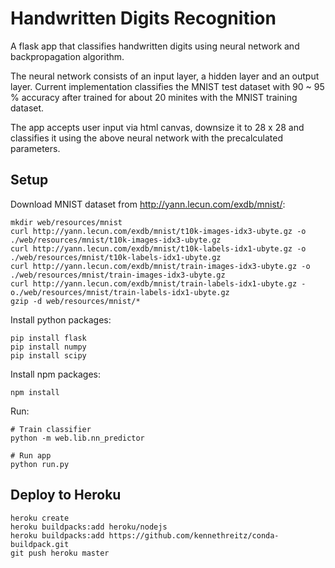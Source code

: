 # Handwritten Digits Recognition

A flask app that classifies handwritten digits using neural network and backpropagation algorithm.

The neural network consists of an input layer, a hidden layer and an output layer.
Current implementation classifies the MNIST test dataset with 90 ~ 95 % accuracy after trained for about 20 minites with the MNIST training dataset.

The app accepts user input via html canvas, downsize it to 28 x 28 and classifies it using the above neural network with the precalculated parameters.

## Setup

Download MNIST dataset from http://yann.lecun.com/exdb/mnist/:

```
mkdir web/resources/mnist
curl http://yann.lecun.com/exdb/mnist/t10k-images-idx3-ubyte.gz -o ./web/resources/mnist/t10k-images-idx3-ubyte.gz
curl http://yann.lecun.com/exdb/mnist/t10k-labels-idx1-ubyte.gz -o ./web/resources/mnist/t10k-labels-idx1-ubyte.gz
curl http://yann.lecun.com/exdb/mnist/train-images-idx3-ubyte.gz -o ./web/resources/mnist/train-images-idx3-ubyte.gz
curl http://yann.lecun.com/exdb/mnist/train-labels-idx1-ubyte.gz -o./web/resources/mnist/train-labels-idx1-ubyte.gz
gzip -d web/resources/mnist/*
```

Install python packages:

```
pip install flask
pip install numpy
pip install scipy
```

Install npm packages:

```
npm install
```

Run:

```
# Train classifier
python -m web.lib.nn_predictor

# Run app
python run.py
```

## Deploy to Heroku

```
heroku create
heroku buildpacks:add heroku/nodejs
heroku buildpacks:add https://github.com/kennethreitz/conda-buildpack.git
git push heroku master
```

